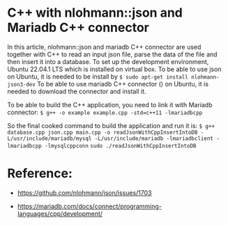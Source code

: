 
# C++ with nlohmann::json and Mariadb C++ connector
In this article, nlohmann::json and mariadb C++ connector are used together with C++ to read an input json file, parse the data of the file and then insert it into a database.
To set up the development environment, Ubuntu 22.04.1 LTS which is installed on virtual box.
To be able to use json on Ubuntu, it is needed to be install by 
```$ sudo apt-get install nlohmann-json3-dev```
To be able to use mariadb C++ connector () on Ubuntu, it is needed to download the connector and install it.


To be able to build the C++ application, you need to link it with Mariadb connector:
``` $ g++ -o example example.cpp -std=c++11 -lmariadbcpp ```


So the final cooked command to build the application and run it is:
```$ g++ database.cpp json.cpp main.cpp -o readJsonWithCppInsertIntoDB -L/usr/include/mariadb/mysql -L/usr/include/mariadb -lmariadbclient -lmariadbcpp -lmysqlcppconn```
```sudo ./readJsonWithCppInsertIntoDB```






# Reference:
* https://github.com/nlohmann/json/issues/1703

* https://mariadb.com/docs/connect/programming-languages/cpp/development/
